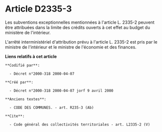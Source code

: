 # Article D2335-3

Les subventions exceptionnelles mentionnées à l'article L. 2335-2 peuvent être attribuées dans la limite des crédits ouverts
à cet effet au budget du ministère de l'intérieur.

L'arrêté interministériel d'attribution prévu à l'article L. 2335-2 est pris par le ministre de l'intérieur et le ministre de
l'économie et des finances.

**Liens relatifs à cet article**

	**Codifié par**:

	  - Décret n°2000-318 2000-04-07

	**Créé par**:

	  - Décret n°2000-318 2000-04-07 jorf 9 avril 2000

	**Anciens textes**:

	  - CODE DES COMMUNES. - art. R235-3 (Ab)

	**Cite**:

	  - Code général des collectivités territoriales - art. L2335-2 (V)
